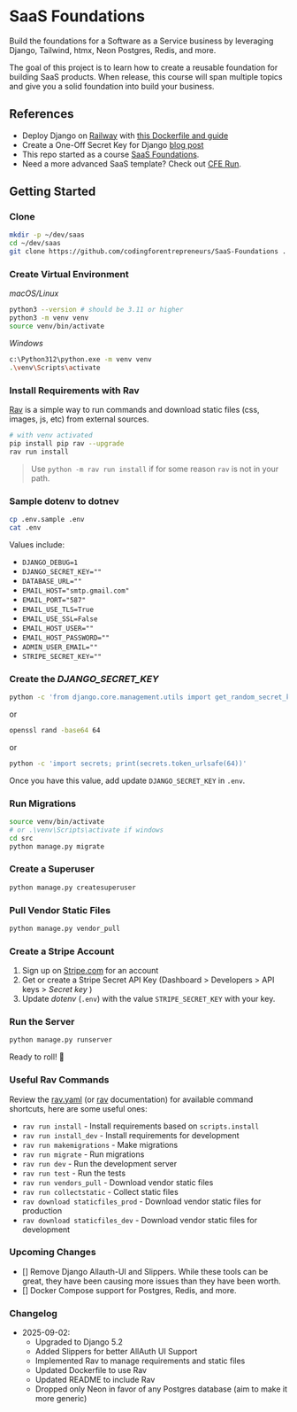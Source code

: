 # SaaS Foundations

Build the foundations for a Software as a Service business by leveraging Django, Tailwind, htmx, Neon Postgres, Redis, and more.

The goal of this project is to learn how to create a reusable foundation for building SaaS products. When release, this course will span multiple topics and give you a solid foundation into build your business.


## References

- Deploy Django on [Railway](https://kirr.co/qysgeu) with [this Dockerfile and guide](https://www.codingforentrepreneurs.com/blog/deploy-django-on-railway-with-this-dockerfile/)
- Create a One-Off Secret Key for Django [blog post](https://www.codingforentrepreneurs.com/blog/create-a-one-off-django-secret-key/)
- This repo started as a course [SaaS Foundations](https://www.codingforentrepreneurs.com/courses/saas-foundations).
- Need a more advanced SaaS template? Check out [CFE Run](https://run.codingforentrepreneurs.com/).


## Getting Started

### Clone
```bash
mkdir -p ~/dev/saas
cd ~/dev/saas
git clone https://github.com/codingforentrepreneurs/SaaS-Foundations .
```

### Create Virtual Environment

*macOS/Linux*
```bash
python3 --version # should be 3.11 or higher
python3 -m venv venv
source venv/bin/activate
```

*Windows*
```bash
c:\Python312\python.exe -m venv venv
.\venv\Scripts\activate
```

### Install Requirements with Rav
[Rav](https://github.com/jmitchel3/rav) is a simple way to run commands and download static files (css, images, js, etc) from external sources.

```bash
# with venv activated
pip install pip rav --upgrade
rav run install
```
> Use `python -m rav run install` if for some reason `rav` is not in your path.

### Sample dotenv to dotnev

```bash
cp .env.sample .env
cat .env
```
Values include:
- `DJANGO_DEBUG=1`
- `DJANGO_SECRET_KEY=""`
- `DATABASE_URL=""`
- `EMAIL_HOST="smtp.gmail.com"`
- `EMAIL_PORT="587"`
- `EMAIL_USE_TLS=True`
- `EMAIL_USE_SSL=False`
- `EMAIL_HOST_USER=""`
- `EMAIL_HOST_PASSWORD=""`
- `ADMIN_USER_EMAIL=""`
- `STRIPE_SECRET_KEY=""`


### Create the _DJANGO_SECRET_KEY_

```bash
python -c 'from django.core.management.utils import get_random_secret_key; print(get_random_secret_key())'
```
or
```bash
openssl rand -base64 64
```
or
```bash
python -c 'import secrets; print(secrets.token_urlsafe(64))'
```

Once you have this value, add update `DJANGO_SECRET_KEY` in `.env`.


### Run Migrations

```bash
source venv/bin/activate 
# or .\venv\Scripts\activate if windows
cd src
python manage.py migrate
```

### Create a Superuser

```bash
python manage.py createsuperuser
```

### Pull Vendor Static Files

```bash
python manage.py vendor_pull
```


### Create a Stripe Account

1. Sign up on [Stripe.com](https://www.stripe.com) for an account
2. Get or create a Stripe Secret API Key (Dashboard > Developers > API keys > _Secret key_ )
3. Update _dotenv_ (`.env`) with the value `STRIPE_SECRET_KEY` with your key.


### Run the Server

```bash
python manage.py runserver
```

Ready to roll! 🚀


### Useful Rav Commands

Review the [rav.yaml](./rav.yaml) (or [rav](https://github.com/jmitchel3/rav) documentation) for available command shortcuts, here are some useful ones:

- `rav run install` - Install requirements based on `scripts.install`
- `rav run install_dev` - Install requirements for development
- `rav run makemigrations` - Make migrations
- `rav run migrate` - Run migrations
- `rav run dev` - Run the development server
- `rav run test` - Run the tests
- `rav run vendors_pull` - Download vendor static files
- `rav run collectstatic` - Collect static files
- `rav download staticfiles_prod` - Download vendor static files for production
- `rav download staticfiles_dev` - Download vendor static files for development


### Upcoming Changes
- [] Remove Django Allauth-UI and Slippers. While these tools can be great, they have been causing more issues than they have been worth.
- [] Docker Compose support for Postgres, Redis, and more.


### Changelog

- 2025-09-02: 
  - Upgraded to Django 5.2
  - Added Slippers for better AllAuth UI Support
  - Implemented Rav to manage requirements and static files
  - Updated Dockerfile to use Rav
  - Updated README to include Rav
  - Dropped only Neon in favor of any Postgres database (aim to make it more generic)